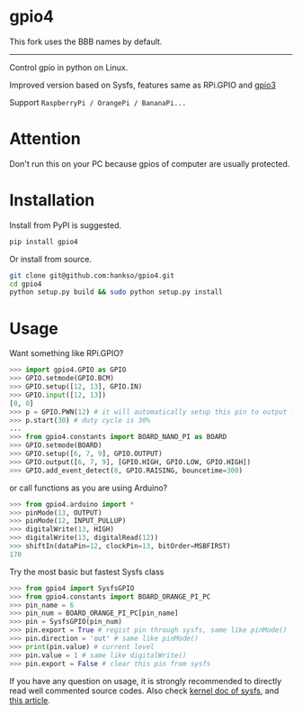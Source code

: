 # gpio4

This fork uses the BBB names by default.

---

Control gpio in python on Linux.

Improved version based on Sysfs, features same as RPi.GPIO and [gpio3](https://pypi.org/project/gpio3)

Support `RaspberryPi / OrangePi / BananaPi...`


# Attention
Don't run this on your PC because gpios of computer are usually protected.


# Installation
Install from PyPI is suggested.

```bash
pip install gpio4
```

Or install from source.

```bash
git clone git@github.com:hankso/gpio4.git
cd gpio4
python setup.py build && sudo python setup.py install
```


# Usage
Want something like RPi.GPIO?

```python
>>> import gpio4.GPIO as GPIO
>>> GPIO.setmode(GPIO.BCM)
>>> GPIO.setup([12, 13], GPIO.IN)
>>> GPIO.input([12, 13])
[0, 0]
>>> p = GPIO.PWN(12) # it will automatically setup this pin to output first
>>> p.start(30) # duty cycle is 30%
...
>>> from gpio4.constants import BOARD_NANO_PI as BOARD
>>> GPIO.setmode(BOARD)
>>> GPIO.setup([6, 7, 9], GPIO.OUTPUT)
>>> GPIO.output([6, 7, 9], [GPIO.HIGH, GPIO.LOW, GPIO.HIGH])
>>> GPIO.add_event_detect(8, GPIO.RAISING, bouncetime=300)
```

or call functions as you are using Arduino?

```python
>>> from gpio4.arduino import *
>>> pinMode(13, OUTPUT)
>>> pinMode(12, INPUT_PULLUP)
>>> digitalWrite(13, HIGH)
>>> digitalWrite(13, digitalRead(12))
>>> shiftIn(dataPin=12, clockPin=13, bitOrder=MSBFIRST)
170
```

Try the most basic but fastest Sysfs class

```python
>>> from gpio4 import SysfsGPIO
>>> from gpio4.constants import BOARD_ORANGE_PI_PC
>>> pin_name = 6
>>> pin_num = BOARD_ORANGE_PI_PC[pin_name]
>>> pin = SysfsGPIO(pin_num)
>>> pin.export = True # regist pin through sysfs, same like pinMode()
>>> pin.direction = 'out' # same like pinMode()
>>> print(pin.value) # current level
>>> pin.value = 1 # same like digitalWrite()
>>> pin.export = False # clear this pin from sysfs
```

If you have any question on usage, it is strongly recommended to directly read well commented source codes. Also check [kernel doc of sysfs](https://www.kernel.org/doc/Documentation/gpio/sysfs.txt), and [this article](https://www.acmesystems.it/gpio_sysfs).
